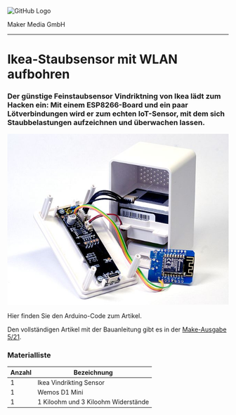 ![GitHub Logo](http://www.heise.de/make/icons/make_logo.png)

Maker Media GmbH

***

# Ikea-Staubsensor mit WLAN aufbohren

### Der günstige Feinstaubsensor Vindriktning von Ikea lädt zum Hacken ein: Mit einem ESP8266-Board und ein paar Lötverbindungen wird er zum echten IoT-Sensor, mit dem sich Staubbelastungen aufzeichnen und überwachen lassen.

![Picture](https://github.com/MakeMagazinDE/vindriktning2adafruitio/blob/main/Aufmacher.jpg) 

Hier finden Sie den Arduino-Code zum Artikel.

Den vollständigen Artikel mit der Bauanleitung gibt es in der [Make-Ausgabe 5/21](https://www.heise.de/select/make/2021/5/2123009534287763845). 



### Materialliste

| **Anzahl** | **Bezeichnung**                     |
| :--------- | ----------------------------------- |
| 1          | Ikea Vindrikting Sensor             |
| 1          | Wemos D1 Mini                       |
| 1          | 1 Kiloohm und 3 Kiloohm Widerstände |
